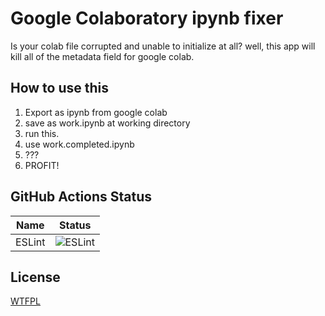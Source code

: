 # Google Colaboratory ipynb fixer
Is your colab file corrupted and unable to initialize at all? well, this app will kill all of the metadata field for google colab.

## How to use this
1. Export as ipynb from google colab
2. save as work.ipynb at working directory
3. run this.
4. use work.completed.ipynb
5. ???
6. PROFIT!

## GitHub Actions Status 

| Name                      | Status                                                                                                         |
|---------------------------|----------------------------------------------------------------------------------------------------------------|
| ESLint                    | ![ESLint](https://github.com/Alex4386/colab-fixer/workflows/ESLint/badge.svg)                                  |

## License
[WTFPL](LICENSE)
